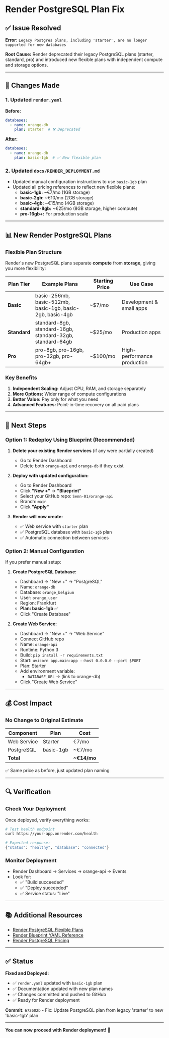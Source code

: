 # Render PostgreSQL Plan Fix

## ✅ Issue Resolved

**Error:** `Legacy Postgres plans, including 'starter', are no longer supported for new databases`

**Root Cause:** Render deprecated their legacy PostgreSQL plans (starter, standard, pro) and introduced new flexible plans with independent compute and storage options.

---

## 🔧 Changes Made

### 1. Updated `render.yaml`

**Before:**
```yaml
databases:
  - name: orange-db
    plan: starter  # ❌ Deprecated
```

**After:**
```yaml
databases:
  - name: orange-db
    plan: basic-1gb  # ✅ New flexible plan
```

### 2. Updated `docs/RENDER_DEPLOYMENT.md`

- Updated manual configuration instructions to use `basic-1gb` plan
- Updated all pricing references to reflect new flexible plans:
  - **basic-1gb:** ~€7/mo (1GB storage)
  - **basic-2gb:** ~€10/mo (2GB storage)  
  - **basic-4gb:** ~€15/mo (4GB storage)
  - **standard-8gb:** ~€25/mo (8GB storage, higher compute)
  - **pro-16gb+:** For production scale

---

## 📊 New Render PostgreSQL Plans

### Flexible Plan Structure

Render's new PostgreSQL plans separate **compute** from **storage**, giving you more flexibility:

| Plan Tier | Example Plans | Starting Price | Use Case |
|-----------|--------------|----------------|----------|
| **Basic** | basic-256mb, basic-512mb, basic-1gb, basic-2gb, basic-4gb | ~$7/mo | Development & small apps |
| **Standard** | standard-8gb, standard-16gb, standard-32gb, standard-64gb | ~$25/mo | Production apps |
| **Pro** | pro-8gb, pro-16gb, pro-32gb, pro-64gb+ | ~$100/mo | High-performance production |

### Key Benefits

1. **Independent Scaling:** Adjust CPU, RAM, and storage separately
2. **More Options:** Wider range of compute configurations
3. **Better Value:** Pay only for what you need
4. **Advanced Features:** Point-in-time recovery on all paid plans

---

## 🚀 Next Steps

### Option 1: Redeploy Using Blueprint (Recommended)

1. **Delete your existing Render services** (if any were partially created)
   - Go to Render Dashboard
   - Delete both `orange-api` and `orange-db` if they exist

2. **Deploy with updated configuration:**
   - Go to Render Dashboard
   - Click **"New +"** → **"Blueprint"**
   - Select your GitHub repo: `Senn-01/orange-api`
   - Branch: `main`
   - Click **"Apply"**

3. **Render will now create:**
   - ✅ Web service with `starter` plan
   - ✅ PostgreSQL database with `basic-1gb` plan
   - ✅ Automatic connection between services

### Option 2: Manual Configuration

If you prefer manual setup:

1. **Create PostgreSQL Database:**
   - Dashboard → "New +" → "PostgreSQL"
   - Name: `orange-db`
   - Database: `orange_belgium`
   - User: `orange_user`
   - Region: Frankfurt
   - **Plan: basic-1gb** ✅
   - Click "Create Database"

2. **Create Web Service:**
   - Dashboard → "New +" → "Web Service"
   - Connect GitHub repo
   - Name: `orange-api`
   - Runtime: Python 3
   - Build: `pip install -r requirements.txt`
   - Start: `uvicorn app.main:app --host 0.0.0.0 --port $PORT`
   - Plan: Starter
   - Add environment variable:
     - `DATABASE_URL` → (link to orange-db)
   - Click "Create Web Service"

---

## 💰 Cost Impact

### No Change to Original Estimate

| Component | Plan | Cost |
|-----------|------|------|
| Web Service | Starter | €7/mo |
| PostgreSQL | basic-1gb | ~€7/mo |
| **Total** | | **~€14/mo** |

✅ Same price as before, just updated plan naming

---

## 🔍 Verification

### Check Your Deployment

Once deployed, verify everything works:

```bash
# Test health endpoint
curl https://your-app.onrender.com/health

# Expected response:
{"status": "healthy", "database": "connected"}
```

### Monitor Deployment

- Render Dashboard → Services → orange-api → Events
- Look for:
  - ✅ "Build succeeded"
  - ✅ "Deploy succeeded"
  - ✅ Service status: "Live"

---

## 📚 Additional Resources

- [Render PostgreSQL Flexible Plans](https://render.com/docs/postgresql-refresh)
- [Render Blueprint YAML Reference](https://render.com/docs/blueprint-spec)
- [Render PostgreSQL Pricing](https://render.com/pricing#postgresql)

---

## ✅ Status

**Fixed and Deployed:**
- ✅ `render.yaml` updated with `basic-1gb` plan
- ✅ Documentation updated with new plan names
- ✅ Changes committed and pushed to GitHub
- ✅ Ready for Render deployment

**Commit:** `672602b` - Fix: Update PostgreSQL plan from legacy 'starter' to new 'basic-1gb' plan

---

**You can now proceed with Render deployment!** 🎉

